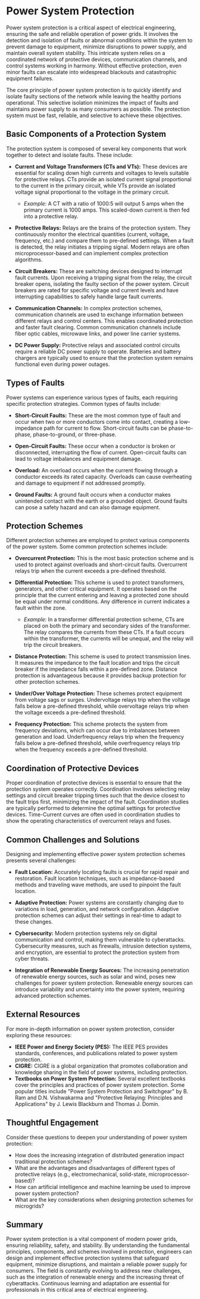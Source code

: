 # Power System Protection

Power system protection is a critical aspect of electrical engineering, ensuring the safe and reliable operation of power grids. It involves the detection and isolation of faults or abnormal conditions within the system to prevent damage to equipment, minimize disruptions to power supply, and maintain overall system stability. This intricate system relies on a coordinated network of protective devices, communication channels, and control systems working in harmony. Without effective protection, even minor faults can escalate into widespread blackouts and catastrophic equipment failures.

The core principle of power system protection is to quickly identify and isolate faulty sections of the network while leaving the healthy portions operational. This selective isolation minimizes the impact of faults and maintains power supply to as many consumers as possible. The protection system must be fast, reliable, and selective to achieve these objectives.

## Basic Components of a Protection System

The protection system is composed of several key components that work together to detect and isolate faults. These include:

*   **Current and Voltage Transformers (CTs and VTs):** These devices are essential for scaling down high currents and voltages to levels suitable for protective relays. CTs provide an isolated current signal proportional to the current in the primary circuit, while VTs provide an isolated voltage signal proportional to the voltage in the primary circuit.

    *   *Example:* A CT with a ratio of 1000:5 will output 5 amps when the primary current is 1000 amps. This scaled-down current is then fed into a protective relay.

*   **Protective Relays:** Relays are the brains of the protection system. They continuously monitor the electrical quantities (current, voltage, frequency, etc.) and compare them to pre-defined settings. When a fault is detected, the relay initiates a tripping signal. Modern relays are often microprocessor-based and can implement complex protection algorithms.

*   **Circuit Breakers:** These are switching devices designed to interrupt fault currents. Upon receiving a tripping signal from the relay, the circuit breaker opens, isolating the faulty section of the power system. Circuit breakers are rated for specific voltage and current levels and have interrupting capabilities to safely handle large fault currents.

*   **Communication Channels:** In complex protection schemes, communication channels are used to exchange information between different relays and control centers. This enables coordinated protection and faster fault clearing. Common communication channels include fiber optic cables, microwave links, and power line carrier systems.

*   **DC Power Supply:** Protective relays and associated control circuits require a reliable DC power supply to operate. Batteries and battery chargers are typically used to ensure that the protection system remains functional even during power outages.

## Types of Faults

Power systems can experience various types of faults, each requiring specific protection strategies. Common types of faults include:

*   **Short-Circuit Faults:** These are the most common type of fault and occur when two or more conductors come into contact, creating a low-impedance path for current to flow. Short-circuit faults can be phase-to-phase, phase-to-ground, or three-phase.

*   **Open-Circuit Faults:** These occur when a conductor is broken or disconnected, interrupting the flow of current. Open-circuit faults can lead to voltage imbalances and equipment damage.

*   **Overload:** An overload occurs when the current flowing through a conductor exceeds its rated capacity. Overloads can cause overheating and damage to equipment if not addressed promptly.

*   **Ground Faults:** A ground fault occurs when a conductor makes unintended contact with the earth or a grounded object. Ground faults can pose a safety hazard and can also damage equipment.

## Protection Schemes

Different protection schemes are employed to protect various components of the power system. Some common protection schemes include:

*   **Overcurrent Protection:** This is the most basic protection scheme and is used to protect against overloads and short-circuit faults. Overcurrent relays trip when the current exceeds a pre-defined threshold.

*   **Differential Protection:** This scheme is used to protect transformers, generators, and other critical equipment. It operates based on the principle that the current entering and leaving a protected zone should be equal under normal conditions. Any difference in current indicates a fault within the zone.

    *   *Example:* In a transformer differential protection scheme, CTs are placed on both the primary and secondary sides of the transformer. The relay compares the currents from these CTs. If a fault occurs within the transformer, the currents will be unequal, and the relay will trip the circuit breakers.

*   **Distance Protection:** This scheme is used to protect transmission lines. It measures the impedance to the fault location and trips the circuit breaker if the impedance falls within a pre-defined zone. Distance protection is advantageous because it provides backup protection for other protection schemes.

*   **Under/Over Voltage Protection:** These schemes protect equipment from voltage sags or surges. Undervoltage relays trip when the voltage falls below a pre-defined threshold, while overvoltage relays trip when the voltage exceeds a pre-defined threshold.

*   **Frequency Protection:** This scheme protects the system from frequency deviations, which can occur due to imbalances between generation and load. Underfrequency relays trip when the frequency falls below a pre-defined threshold, while overfrequency relays trip when the frequency exceeds a pre-defined threshold.

## Coordination of Protective Devices

Proper coordination of protective devices is essential to ensure that the protection system operates correctly. Coordination involves selecting relay settings and circuit breaker tripping times such that the device closest to the fault trips first, minimizing the impact of the fault. Coordination studies are typically performed to determine the optimal settings for protective devices. Time-Current curves are often used in coordination studies to show the operating characteristics of overcurrent relays and fuses.

## Common Challenges and Solutions

Designing and implementing effective power system protection schemes presents several challenges:

*   **Fault Location:** Accurately locating faults is crucial for rapid repair and restoration. Fault location techniques, such as impedance-based methods and traveling wave methods, are used to pinpoint the fault location.

*   **Adaptive Protection:** Power systems are constantly changing due to variations in load, generation, and network configuration. Adaptive protection schemes can adjust their settings in real-time to adapt to these changes.

*   **Cybersecurity:** Modern protection systems rely on digital communication and control, making them vulnerable to cyberattacks. Cybersecurity measures, such as firewalls, intrusion detection systems, and encryption, are essential to protect the protection system from cyber threats.

*   **Integration of Renewable Energy Sources:** The increasing penetration of renewable energy sources, such as solar and wind, poses new challenges for power system protection. Renewable energy sources can introduce variability and uncertainty into the power system, requiring advanced protection schemes.

## External Resources

For more in-depth information on power system protection, consider exploring these resources:

*   **IEEE Power and Energy Society (PES):** The IEEE PES provides standards, conferences, and publications related to power system protection.
*   **CIGRE:** CIGRE is a global organization that promotes collaboration and knowledge sharing in the field of power systems, including protection.
*   **Textbooks on Power System Protection:** Several excellent textbooks cover the principles and practices of power system protection. Some popular titles include "Power System Protection and Switchgear" by B. Ram and D.N. Vishwakarma and "Protective Relaying: Principles and Applications" by J. Lewis Blackburn and Thomas J. Domin.

## Thoughtful Engagement

Consider these questions to deepen your understanding of power system protection:

*   How does the increasing integration of distributed generation impact traditional protection schemes?
*   What are the advantages and disadvantages of different types of protective relays (e.g., electromechanical, solid-state, microprocessor-based)?
*   How can artificial intelligence and machine learning be used to improve power system protection?
*   What are the key considerations when designing protection schemes for microgrids?

## Summary

Power system protection is a vital component of modern power grids, ensuring reliability, safety, and stability. By understanding the fundamental principles, components, and schemes involved in protection, engineers can design and implement effective protection systems that safeguard equipment, minimize disruptions, and maintain a reliable power supply for consumers. The field is constantly evolving to address new challenges, such as the integration of renewable energy and the increasing threat of cyberattacks. Continuous learning and adaptation are essential for professionals in this critical area of electrical engineering.